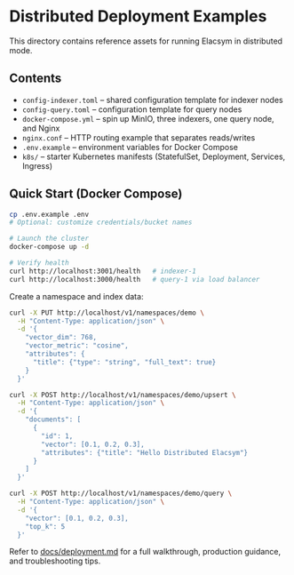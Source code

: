 # Distributed Deployment Examples

This directory contains reference assets for running Elacsym in distributed mode.

## Contents
- `config-indexer.toml` – shared configuration template for indexer nodes
- `config-query.toml` – configuration template for query nodes
- `docker-compose.yml` – spin up MinIO, three indexers, one query node, and Nginx
- `nginx.conf` – HTTP routing example that separates reads/writes
- `.env.example` – environment variables for Docker Compose
- `k8s/` – starter Kubernetes manifests (StatefulSet, Deployment, Services, Ingress)

## Quick Start (Docker Compose)

```bash
cp .env.example .env
# Optional: customize credentials/bucket names

# Launch the cluster
docker-compose up -d

# Verify health
curl http://localhost:3001/health   # indexer-1
curl http://localhost:3000/health   # query-1 via load balancer
```

Create a namespace and index data:

```bash
curl -X PUT http://localhost/v1/namespaces/demo \
  -H "Content-Type: application/json" \
  -d '{
    "vector_dim": 768,
    "vector_metric": "cosine",
    "attributes": {
      "title": {"type": "string", "full_text": true}
    }
  }'

curl -X POST http://localhost/v1/namespaces/demo/upsert \
  -H "Content-Type: application/json" \
  -d '{
    "documents": [
      {
        "id": 1,
        "vector": [0.1, 0.2, 0.3],
        "attributes": {"title": "Hello Distributed Elacsym"}
      }
    ]
  }'

curl -X POST http://localhost/v1/namespaces/demo/query \
  -H "Content-Type: application/json" \
  -d '{
    "vector": [0.1, 0.2, 0.3],
    "top_k": 5
  }'
```

Refer to [docs/deployment.md](../../docs/deployment.md#distributed-deployment) for a full walkthrough, production guidance, and troubleshooting tips.
